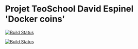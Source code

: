 # Projet TeoSchool David Espinel 'Docker coins'

[![Build Status](https://dev.azure.com/pasdethunes/teoschool-david-projet/_apis/build/status/teolia.teoSchool-david-projet?branchName=master)](https://dev.azure.com/pasdethunes/teoschool-david-projet/_build/latest?definitionId=3&branchName=master)

[![Build Status](https://dev.azure.com/pasdethunes/teoschool-david-projet/_apis/build/status/teolia.teoSchool-david-projet?branchName=develop)](https://dev.azure.com/pasdethunes/teoschool-david-projet/_build/latest?definitionId=3&branchName=develop)